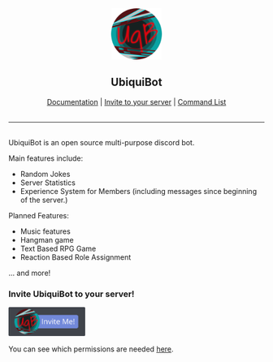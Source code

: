 <div style="text-align:center">
        <img width="20%" src="img/UbiquiBot.png">
</div>
<div style="text-align:center">
        <b><h2>UbiquiBot</h2></b>
        <a href="https://github.com/AxonneQ/UbiquiBot/wiki">Documentation</a> |
        <a href="#invite">Invite to your server</a> |
        <a href="https://github.com/AxonneQ/UbiquiBot/wiki/Command-List">Command List</a>
  </div>
  <br><hr><br>
UbiquiBot is an open source multi-purpose discord bot.

Main features include:

* Random Jokes
* Server Statistics
* Experience System for Members (including messages since beginning of the server.)

Planned Features:

* Music features
* Hangman game
* Text Based RPG Game
* Reaction Based Role Assignment

... and more!


### <p name="invite"> Invite UbiquiBot to your server! </p>
<a href="https://discordapp.com/oauth2/authorize?client_id=615313123905241182&permissions=675015872&scope=bot">
        <img width="30%" src="img/UbiquiBotInvite.png">
</a>

You can see which permissions are needed [here](https://github.com/AxonneQ/UbiquiBot/wiki/Required-Permissions).


